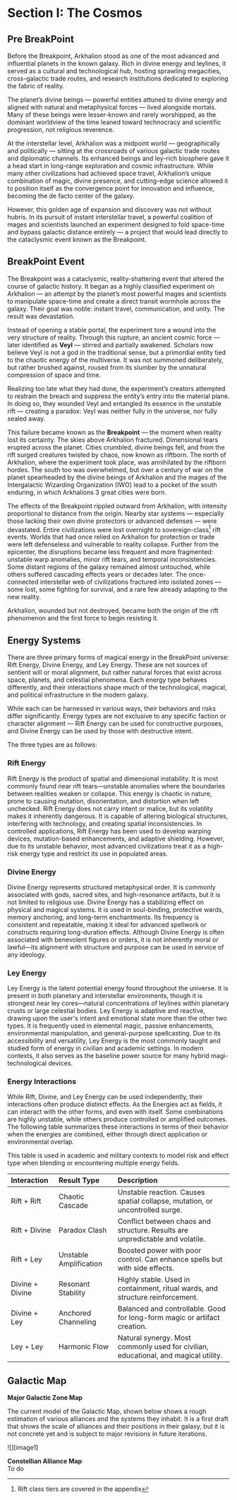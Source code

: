 # Section I: The Cosmos

## Pre BreakPoint

Before the Breakpoint, Arkhalion stood as one of the most advanced and influential planets in the known galaxy. Rich in divine energy and leylines, it served as a cultural and technological hub, hosting sprawling megacities, cross-galactic trade routes, and research institutions dedicated to exploring the fabric of reality.

The planet’s divine beings — powerful entities attuned to divine energy and aligned with natural and metaphysical forces — lived alongside mortals. Many of these beings were lesser-known and rarely worshipped, as the dominant worldview of the time leaned toward technocracy and scientific progression, not religious reverence.

At the interstellar level, Arkhalion was a midpoint world — geographically and politically — sitting at the crossroads of various galactic trade routes and diplomatic channels. Its enhanced beings and ley-rich biosphere gave it a head start in long-range exploration and cosmic infrastructure. While many other civilizations had achieved space travel, Arkhalion’s unique combination of magic, divine presence, and cutting-edge science allowed it to position itself as the convergence point for innovation and influence, becoming the de facto center of the galaxy.

However, this golden age of expansion and discovery was not without hubris. In its pursuit of instant interstellar travel, a powerful coalition of mages and scientists launched an experiment designed to fold space-time and bypass galactic distance entirely — a project that would lead directly to the cataclysmic event known as the Breakpoint.

## BreakPoint Event

The Breakpoint was a cataclysmic, reality-shattering event that altered the course of galactic history. It began as a highly classified experiment on Arkhalion — an attempt by the planet’s most powerful mages and scientists to manipulate space-time and create a direct transit wormhole across the galaxy. Their goal was noble: instant travel, communication, and unity. The result was devastation.

Instead of opening a stable portal, the experiment tore a wound into the very structure of reality. Through this rupture, an ancient cosmic force — later identified as **Veyl** — stirred and partially awakened. Scholars now believe Veyl is not a god in the traditional sense, but a primordial entity tied to the chaotic energy of the multiverse. It was not summoned deliberately, but rather brushed against, roused from its slumber by the unnatural compression of space and time.

Realizing too late what they had done, the experiment’s creators attempted to restrain the breach and suppress the entity’s entry into the material plane. In doing so, they wounded Veyl and entangled its essence in the unstable rift — creating a paradox: Veyl was neither fully in the universe, nor fully sealed away.

This failure became known as the **Breakpoint** — the moment when reality lost its certainty. The skies above Arkhalion fractured. Dimensional tears erupted across the planet. Cities crumbled, divine beings fell, and from the rift surged creatures twisted by chaos, now known as riftborn. The north of Arkhalion, where the experiment took place, was annihilated by the riftborn hordes. The south too was overwhelmed, but over a century of war on the planet spearheaded by the divine beings of Arkhalion and the mages of the Intergalactic Wizarding Organization (IWO) lead to a pocket of the south enduring, in which Arkhalions 3 great cities were born.

The effects of the Breakpoint rippled outward from Arkhalion, with intensity proportional to distance from the origin. Nearby star systems — especially those lacking their own divine protectors or advanced defenses — were devastated. Entire civilizations were lost overnight to sovereign-class[^1] rift events. Worlds that had once relied on Arkhalion for protection or trade were left defenseless and vulnerable to reality collapse. Further from the epicenter, the disruptions became less frequent and more fragmented: unstable warp anomalies, minor rift tears, and temporal inconsistencies. Some distant regions of the galaxy remained almost untouched, while others suffered cascading effects years or decades later. The once-connected interstellar web of civilizations fractured into isolated zones — some lost, some fighting for survival, and a rare few already adapting to the new reality.

Arkhalion, wounded but not destroyed, became both the origin of the rift phenomenon and the first force to begin resisting it.

## Energy Systems

There are three primary forms of magical energy in the BreakPoint universe: Rift Energy, Divine Energy, and Ley Energy. These are not sources of sentient will or moral alignment, but rather natural forces that exist across space, planets, and celestial phenomena. Each energy type behaves differently, and their interactions shape much of the technological, magical, and political infrastructure in the modern galaxy.

While each can be harnessed in various ways, their behaviors and risks differ significantly. Energy types are not exclusive to any specific faction or character alignment — Rift Energy can be used for constructive purposes, and Divine Energy can be used by those with destructive intent.

The three types are as follows:

### **Rift Energy**

Rift Energy is the product of spatial and dimensional instability. It is most commonly found near rift tears—unstable anomalies where the boundaries between realities weaken or collapse. This energy is chaotic in nature, prone to causing mutation, disorientation, and distortion when left unchecked. Rift Energy does not carry intent or malice, but its volatility makes it inherently dangerous. It is capable of altering biological structures, interfering with technology, and creating spatial inconsistencies. In controlled applications, Rift Energy has been used to develop warping devices, mutation-based enhancements, and adaptive shielding. However, due to its unstable behavior, most advanced civilizations treat it as a high-risk energy type and restrict its use in populated areas.

### **Divine Energy**

Divine Energy represents structured metaphysical order. It is commonly associated with gods, sacred sites, and high-resonance artifacts, but it is not limited to religious use. Divine Energy has a stabilizing effect on physical and magical systems. It is used in soul-binding, protective wards, memory anchoring, and long-term enchantments. Its frequency is consistent and repeatable, making it ideal for advanced spellwork or constructs requiring long-duration effects. Although Divine Energy is often associated with benevolent figures or orders, it is not inherently moral or lawful—its alignment with structure and purpose can be used in service of any ideology.

### **Ley Energy**

Ley Energy is the latent potential energy found throughout the universe. It is present in both planetary and interstellar environments, though it is strongest near ley cores—natural concentrations of leylines within planetary crusts or large celestial bodies. Ley Energy is adaptive and reactive, drawing upon the user's intent and emotional state more than the other two types. It is frequently used in elemental magic, passive enhancements, environmental manipulation, and general-purpose spellcasting. Due to its accessibility and versatility, Ley Energy is the most commonly taught and studied form of energy in civilian and academic settings. In modern contexts, it also serves as the baseline power source for many hybrid magi-technological devices.

### **Energy Interactions**

While Rift, Divine, and Ley Energy can be used independently, their interactions often produce distinct effects. As the Energies act as fields, it can interact with the other forms, and even with itself. Some combinations are highly unstable, while others produce controlled or amplified outcomes. The following table summarizes these interactions in terms of their behavior when the energies are combined, either through direct application or environmental overlap.

This table is used in academic and military contexts to model risk and effect type when blending or encountering multiple energy fields.


| Interaction | Result Type | Description |
| :---- | :---- | :---- |
| Rift + Rift | Chaotic Cascade | Unstable reaction. Causes spatial collapse, mutation, or uncontrolled surge. |
| Rift + Divine | Paradox Clash | Conflict between chaos and structure. Results are unpredictable and volatile. |
| Rift + Ley | Unstable Amplification | Boosted power with poor control. Can enhance spells but with side effects. |
| Divine + Divine | Resonant Stability	 | Highly stable. Used in containment, ritual wards, and structure reinforcement. |
| Divine + Ley | Anchored Channeling | Balanced and controllable. Good for long-form magic or artifact creation. |
| Ley + Ley | Harmonic Flow | Natural synergy. Most commonly used for civilian, educational, and magical utility. |


## Galactic Map

**Major Galactic Zone Map**

The current model of the Galactic Map, shown below shows a rough estimation of various alliances and the systems they inhabit.  It is a first draft that shows the scale of alliances and their positions in their galaxy, but it is not concrete yet and is subject to major revisions in future iterations. 

![][image1]

**Constellian Alliance Map**  
To do

[^1]:  Rift class tiers are covered in the appendix

